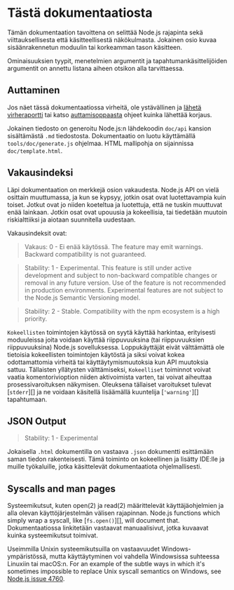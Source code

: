 # Tästä dokumentaatiosta

<!--introduced_in=v0.10.0-->
<!-- type=misc -->

Tämän dokumentaation tavoittena on selittää Node.js rajapinta sekä viittauksellisesta että käsitteellisestä näkökulmasta. Jokainen osio kuvaa sisäänrakennetun moduulin tai korkeamman tason käsitteen.

Ominaisuuksien tyypit, menetelmien argumentit ja tapahtumankäsittelijöiden argumentit on annettu listana aiheen otsikon alla tarvittaessa.

## Auttaminen

Jos näet tässä dokumentaatiossa virheitä, ole ystävällinen ja [lähetä virheraportti](https://github.com/nodejs/node/issues/new) tai katso [auttamisoppaasta](https://github.com/nodejs/node/blob/master/CONTRIBUTING.md) ohjeet kuinka lähettää korjaus.

Jokainen tiedosto on generoitu Node.js:n lähdekoodin `doc/api` kansion sisältämästä `.md` tiedostosta. Dokumentaatio on luotu käyttämällä `tools/doc/generate.js` ohjelmaa. HTML mallipohja on sijainnissa `doc/template.html`.

## Vakausindeksi

<!--type=misc-->

Läpi dokumentaation on merkkejä osion vakaudesta. Node.js API on vielä osittain muuttumassa, ja kun se kypsyy, jotkin osat ovat luotettavampia kuin toiset. Jotkut ovat jo niiden koeteltua ja luotettuja, että ne tuskin muuttuvat enää lainkaan. Jotkin osat ovat upouusia ja kokeellisia, tai tiedetään muutoin riskialttiiksi ja aiotaan suunnitella uudestaan.

Vakausindeksit ovat:

> Vakaus: 0 - Ei enää käytössä. The feature may emit warnings. Backward compatibility is not guaranteed.

<!-- separator -->

> Stability: 1 - Experimental. This feature is still under active development and subject to non-backward compatible changes or removal in any future version. Use of the feature is not recommended in production environments. Experimental features are not subject to the Node.js Semantic Versioning model.

<!-- separator -->

> Stability: 2 - Stable. Compatibility with the npm ecosystem is a high priority.

`Kokeellisten` toimintojen käytössä on syytä käyttää harkintaa, erityisesti moduuleissa joita voidaan käyttää riippuvuuksina (tai riippuvuuksien riippuvuuksina) Node.js sovelluksessa. Loppukäyttäjät eivät välttämättä ole tietoisia kokeellisten toimintojen käytöstä ja siksi voivat kokea odottamattomia virheitä tai käyttäytymismuutoksia kun API muutoksia sattuu. Tällaisten yllätysten välttämiseksi, `Kokeelliset` toiminnot voivat vaatia komentorivioption niiden aktivoimista varten, tai voivat aiheuttaa prosessivaroituksen näkymisen. Oleuksena tällaiset varoitukset tulevat [`stderr`][] ja ne voidaan käsitellä lisäämällä kuuntelija [`'warning'`][] tapahtumaan.

## JSON Output
<!-- YAML
added: v0.6.12
-->

> Stability: 1 - Experimental

Jokaisella `.html` dokumentilla on vastaava `.json` dokumentti esittämään saman tiedon rakenteisesti. Tämä toiminto on kokeellinen ja lisätty IDE:lle ja muille työkaluille, jotka käsittelevät dokumentaatiota ohjelmallisesti.

## Syscalls and man pages

Systeemikutsut, kuten open(2) ja read(2) määrittelevät käyttäjäohjelmien ja alla olevan käyttöjärjestelmän välisen rajapinnan. Node.js functions which simply wrap a syscall, like [`fs.open()`][], will document that. Dokumentaatiossa linkitetään vastaavat manuaalisivut, jotka kuvaavat kuinka systeemikutsut toimivat.

Useimmilla Unixin systeemikutsuilla on vastaavuudet Windows-ympäristössä, mutta käyttäytyminen voi vahdella Windowsissa suhteessa Linuxiin tai macOS:n. For an example of the subtle ways in which it's sometimes impossible to replace Unix syscall semantics on Windows, see [Node.js issue 4760](https://github.com/nodejs/node/issues/4760).
